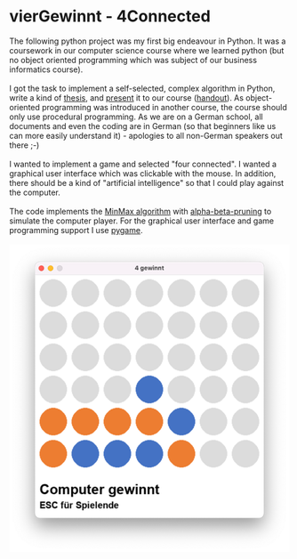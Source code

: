 # vierGewinnt - 4Connected

The following python project was my first big endeavour in Python. It was a coursework in our computer science course where we learned python (but no object oriented programming which was subject of our business informatics course).
<br>
<br>
I got the task to implement a self-selected, complex algorithm in Python, write a kind of [thesis](doc/thesis.pdf), and [present](doc/presentation.pdf) it to our course ([handout](doc/handout.pdf)). As object-oriented programming was introduced in another course, the course should only use procedural programming. As we are on a German school, all documents and even the coding are in German (so that beginners like us can more easily understand it) - apologies to all non-German speakers out there ;-)
<br>
<br>
I wanted to implement a game and selected "four connected". I wanted a graphical user interface which was clickable with the mouse. In addition, there should be a kind of "artificial intelligence" so that I could play against the computer.
<br>
<br>
The code implements the [MinMax algorithm](https://en.wikipedia.org/wiki/Minimax) with [alpha-beta-pruning](https://en.wikipedia.org/wiki/Alpha%E2%80%93beta_pruning) to simulate the computer player. For the graphical user interface and game programming support I use [pygame](https://www.pygame.org/news).
<br>
<br>
![screenshot](doc/screenshot.png)

